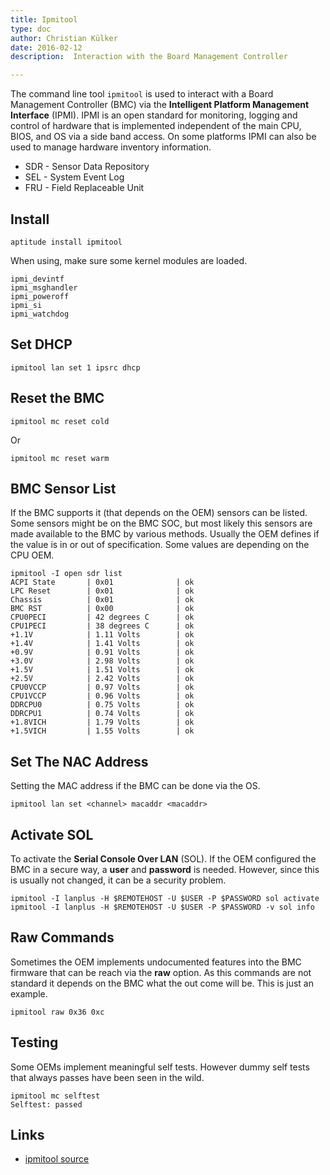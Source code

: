 ```yaml
---
title: Ipmitool
type: doc
author: Christian Külker
date: 2016-02-12
description:  Interaction with the Board Management Controller

---
```


The command line tool `ipmitool` is used to interact with a Board Management
Controller (BMC) via the **Intelligent Platform Management Interface** (IPMI).
IPMI is an open standard for monitoring, logging and control of hardware that
is implemented independent of the main CPU, BIOS, and OS via a side band
access. On some platforms IPMI can also be used to manage hardware inventory
information.

* SDR - Sensor Data Repository
* SEL - System Event Log
* FRU - Field Replaceable Unit

## Install

```shell
aptitude install ipmitool
```

When using, make sure some kernel modules are loaded.

```
ipmi_devintf
ipmi_msghandler
ipmi_poweroff
ipmi_si
ipmi_watchdog
```

## Set DHCP

```shell
ipmitool lan set 1 ipsrc dhcp
```

## Reset the BMC

```shell
ipmitool mc reset cold
```

Or

```shell
ipmitool mc reset warm
```

## BMC Sensor List

If the BMC supports it (that depends on the OEM) sensors can be listed. Some
sensors might be on the BMC SOC, but most likely this sensors are made
available to the BMC by various methods.  Usually the OEM defines if the value
is in or out of specification. Some values are depending on the CPU OEM.

```shell
ipmitool -I open sdr list
ACPI State       | 0x01              | ok
LPC Reset        | 0x01              | ok
Chassis          | 0x01              | ok
BMC RST          | 0x00              | ok
CPU0PECI         | 42 degrees C      | ok
CPU1PECI         | 38 degrees C      | ok
+1.1V            | 1.11 Volts        | ok
+1.4V            | 1.41 Volts        | ok
+0.9V            | 0.91 Volts        | ok
+3.0V            | 2.98 Volts        | ok
+1.5V            | 1.51 Volts        | ok
+2.5V            | 2.42 Volts        | ok
CPU0VCCP         | 0.97 Volts        | ok
CPU1VCCP         | 0.96 Volts        | ok
DDRCPU0          | 0.75 Volts        | ok
DDRCPU1          | 0.74 Volts        | ok
+1.8VICH         | 1.79 Volts        | ok
+1.5VICH         | 1.55 Volts        | ok
```

## Set The NAC Address

Setting the MAC address if the BMC can be done via the OS.

```shell
ipmitool lan set <channel> macaddr <macaddr>
```

## Activate SOL

To activate the **Serial Console Over LAN** (SOL). If the OEM configured the
BMC in a secure way, a **user** and **password** is needed. However, since this
is usually not changed, it can be a security problem.

```shell
ipmitool -I lanplus -H $REMOTEHOST -U $USER -P $PASSWORD sol activate
ipmitool -I lanplus -H $REMOTEHOST -U $USER -P $PASSWORD -v sol info
```

## Raw Commands

Sometimes the OEM implements undocumented features into the BMC firmware that
can be reach via the **raw** option. As this commands are not standard it
depends on the BMC what the out come will be. This is just an example.

```shell
ipmitool raw 0x36 0xc
```

## Testing

Some OEMs implement meaningful self tests. However dummy self tests that
always passes have been seen in the wild.

```shell
ipmitool mc selftest
Selftest: passed
```

## Links

* [ipmitool source](https://github.com/ipmitool/ipmitool)


